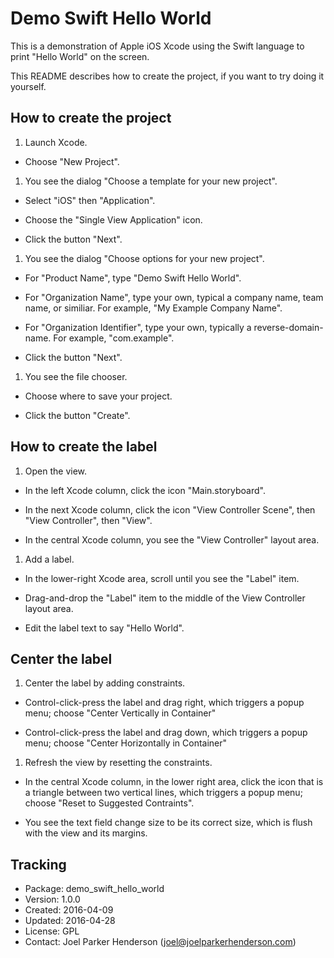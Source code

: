 # Demo Swift Hello World

This is a demonstration of Apple iOS Xcode using the Swift language to print "Hello World" on the screen.

This README describes how to create the project, if you want to try doing it yourself.

## How to create the project

1. Launch Xcode.

  * Choose "New Project".

1. You see the dialog "Choose a template for your new project".

  * Select "iOS" then "Application".

  * Choose the "Single View Application" icon.

  * Click the button "Next".

1. You see the dialog "Choose options for your new project".

  * For "Product Name", type "Demo Swift Hello World".

  * For "Organization Name", type your own, typical a company name, team name, or similiar. For example, "My Example Company Name".

  * For "Organization Identifier", type your own, typically a reverse-domain-name. For example, "com.example".

  * Click the button "Next".

1. You see the file chooser.

  * Choose where to save your project.

  * Click the button "Create".

## How to create the label

1. Open the view.

  * In the left Xcode column, click the icon "Main.storyboard".

  * In the next Xcode column, click the icon "View Controller Scene", then "View Controller", then "View".

  * In the central Xcode column, you see the "View Controller" layout area.

1. Add a label.

  * In the lower-right Xcode area, scroll until you see the "Label" item.

  * Drag-and-drop the "Label" item to the middle of the View Controller layout area.

  * Edit the label text to say "Hello World".

## Center the label

1. Center the label by adding constraints.

  * Control-click-press the label and drag right, which triggers a popup menu; choose "Center Vertically in Container"

  * Control-click-press the label and drag down, which triggers a popup menu; choose "Center Horizontally in Container"

1. Refresh the view by resetting the constraints.

  * In the central Xcode column, in the lower right area, click the icon that is a triangle between two vertical lines, which triggers a popup menu; choose "Reset to Suggested Contraints".

  * You see the text field change size to be its correct size, which is flush with the view and its margins.

## Tracking

* Package: demo_swift_hello_world
* Version: 1.0.0
* Created: 2016-04-09
* Updated: 2016-04-28
* License: GPL
* Contact: Joel Parker Henderson (joel@joelparkerhenderson.com)

